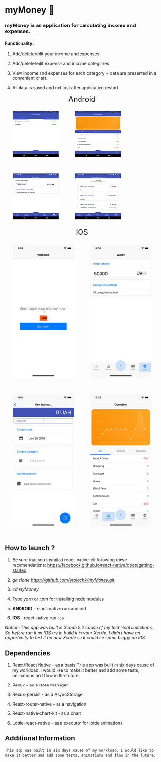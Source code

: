 # myMoney 💸
### myMoney is an application for calculating income and expenses.

#### Functionality:

1. Add/delete/edit your income and expenses

2. Add/delete/edit expense and income categories

3. View income and expenses for each category + data are presented in a convenient chart.

4. All data is saved and not lost after application restart.

<div style='font-size: 24px; text-align: center'>Android</div>


<img src='./screenshots/android1.jpg' style='width: 150px; height: 150px; margin: 25px'>
<img src='./screenshots/android2.jpg' style='width: 150px; height: 150px; margin: 25px'>
<img src='./screenshots/android3.jpg' style='width: 150px; height: 150px; margin: 25px'>
<img src='./screenshots/android4.jpg' style='width: 150px; height: 150px; margin: 25px'>

<div style='font-size: 24px; text-align: center'>IOS</div>

<img src='./screenshots/iphone1.jpg' style='width: 200px; margin: 25px'>
<img src='./screenshots/iphone2.jpg' style='width: 200px; margin: 25px'>
<img src='./screenshots/iphone3.jpg' style='width: 200px; margin: 25px'>
<img src='./screenshots/iphone4.jpg' style='width: 200px; margin: 25px'>

## How to launch ?

1. Be sure that you installed react-native-cli following these recomendations: https://facebook.github.io/react-native/docs/getting-started

2. <i>git clone https://github.com/vtolochk/myMoney.git</i>

3. <i>cd myMoney</i>

4. Type <i>yarn</i> or <i>npm</i> for installing node modules

5. <b>ANDROID</b> - react-native run-android

6. <b>IOS</b> - react-native run-ios

 <i>Notion: This app was built in Xcode 9.2 cause of my technical limitations. So before run it on IOS try to build it in your Xcode. I didn't have an opportunity to test it on new Xcode so it could be some buggy on IOS.</i>

 ## Dependencies

1. React/React Native - as a basis
This app was built in six days cause of my workload. I would like to make it better and add some tests, animations and flow in the future.
2. Redux - as a store manager

3. Redux-persist - as a AsyncStorage

4. React-router-native - as a navigation

5. React-native-chart-kit - as a chart

6. Lottie-react-native - as a executor for lottie animations

## Additional Information
    This app was built in six days cause of my workload. I would like to make it better and add some tests, animations and flow in the future.
